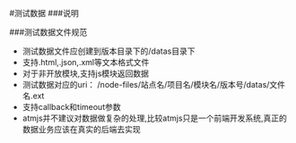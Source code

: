#测试数据
###说明

###测试数据文件规范
* 测试数据文件应创建到版本目录下的/datas目录下
* 支持.html,.json,.xml等文本格式文件
* 对于非开放模块,支持js模块返回数据
* 测试数据对应的uri： 
/node-files/站点名/项目名/模块名/版本号/datas/文件名.ext
* 支持callback和timeout参数
* atmjs并不建议对数据做复杂的处理,比较atmjs只是一个前端开发系统,真正的数据业务应该在真实的后端去实现


